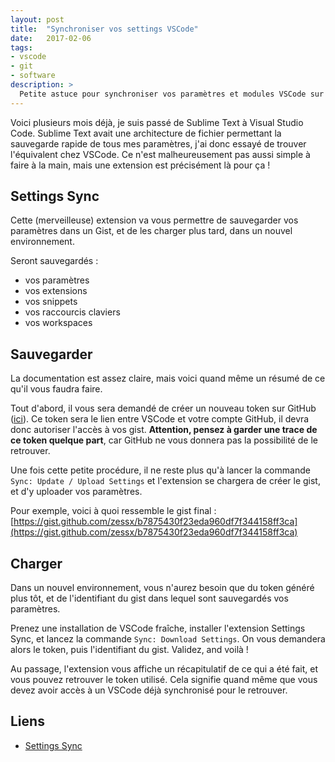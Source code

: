 ```yaml
---
layout: post
title:  "Synchroniser vos settings VSCode"
date:   2017-02-06
tags:
- vscode
- git
- software
description: >
  Petite astuce pour synchroniser vos paramètres et modules VSCode sur GitHub
---
```


Voici plusieurs mois déjà, je suis passé de Sublime Text à Visual Studio Code. Sublime Text avait une architecture de fichier permettant la sauvegarde rapide de tous mes paramètres, j'ai donc essayé de trouver l'équivalent chez VSCode. Ce n'est malheureusement pas aussi simple à faire à la main, mais une extension est précisément là pour ça !

## Settings Sync

Cette (merveilleuse) extension va vous permettre de sauvegarder vos paramètres dans un Gist, et de les charger plus tard, dans un nouvel environnement.

Seront sauvegardés :

- vos paramètres
- vos extensions
- vos snippets
- vos raccourcis claviers
- vos workspaces

## Sauvegarder

La documentation est assez claire, mais voici quand même un résumé de ce qu'il vous faudra faire.

Tout d'abord, il vous sera demandé de créer un nouveau token sur GitHub ([ici](https://github.com/settings/tokens)). Ce token sera le lien entre VSCode et votre compte GitHub, il devra donc autoriser l'accès à vos gist. **Attention, pensez à garder une trace de ce token quelque part**, car GitHub ne vous donnera pas la possibilité de le retrouver.

Une fois cette petite procédure, il ne reste plus qu'à lancer la commande `Sync: Update / Upload Settings` et l'extension se chargera de créer le gist, et d'y uploader vos paramètres.

Pour exemple, voici à quoi ressemble le gist final :
[https://gist.github.com/zessx/b7875430f23eda960df7f344158ff3ca](https://gist.github.com/zessx/b7875430f23eda960df7f344158ff3ca)

## Charger

Dans un nouvel environnement, vous n'aurez besoin que du token généré plus tôt, et de l'identifiant du gist dans lequel sont sauvegardés vos paramètres.

Prenez une installation de VSCode fraîche, installer l'extension Settings Sync, et lancez la commande `Sync: Download Settings`. On vous demandera alors le token, puis l'identifiant du gist. Validez, and voilà !

Au passage, l'extension vous affiche un récapitulatif de ce qui a été fait, et vous pouvez retrouver le token utilisé. Cela signifie quand même que vous devez avoir accès à un VSCode déjà synchronisé pour le retrouver.

## Liens

- [Settings Sync](https://marketplace.visualstudio.com/items?itemName=Shan.code-settings-sync)
